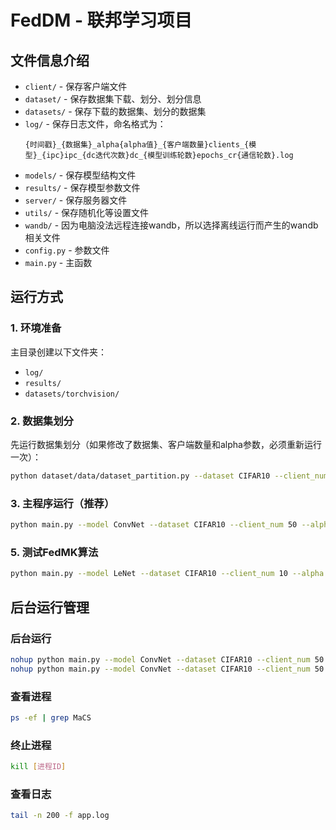 # FedDM - 联邦学习项目

## 文件信息介绍

- `client/` - 保存客户端文件
- `dataset/` - 保存数据集下载、划分、划分信息
- `datasets/` - 保存下载的数据集、划分的数据集
- `log/` - 保存日志文件，命名格式为：
  ```
  {时间戳}_{数据集}_alpha{alpha值}_{客户端数量}clients_{模型}_{ipc}ipc_{dc迭代次数}dc_{模型训练轮数}epochs_cr{通信轮数}.log
  ```
- `models/` - 保存模型结构文件
- `results/` - 保存模型参数文件
- `server/` - 保存服务器文件
- `utils/` - 保存随机化等设置文件
- `wandb/` - 因为电脑没法远程连接wandb，所以选择离线运行而产生的wandb相关文件
- `config.py` - 参数文件
- `main.py` - 主函数

## 运行方式

### 1. 环境准备
主目录创建以下文件夹：
- `log/`
- `results/`
- `datasets/torchvision/`

### 2. 数据集划分
先运行数据集划分（如果修改了数据集、客户端数量和alpha参数，必须重新运行一次）：
```bash
python dataset/data/dataset_partition.py --dataset CIFAR10 --client_num 50 --alpha 0.1 --dataset_root datasets/torchvision
```

### 3. 主程序运行（推荐）
```bash
python main.py --model ConvNet --dataset CIFAR10 --client_num 50 --alpha 0.1 --ipc 10 --dc_iterations 1000 --model_epochs 50 --partition_method only --algorithm fednum --communication_rounds 50 --device cuda:2 --init_method real_sample
```

### 5. 测试FedMK算法
```bash
python main.py --model LeNet --dataset CIFAR10 --client_num 10 --alpha 1 --model_epochs 10 --partition_method only --algorithm fedMK
```

## 后台运行管理

### 后台运行
```bash
nohup python main.py --model ConvNet --dataset CIFAR10 --client_num 50 --alpha 0.1 --ipc 10 --dc_iterations 1000 --model_epochs 50 --partition_method only --algorithm fednum --communication_rounds 50 --device cuda:2 --init_method real_sample > numreal.log 2>&1 &
nohup python main.py --model ConvNet --dataset CIFAR10 --client_num 50 --alpha 0.1 --ipc 10 --dc_iterations 1000 --model_epochs 50 --partition_method only --algorithm fednum --communication_rounds 50 --device cuda:0 --init_method random > numrandom.log 2>&1 &
```

### 查看进程
```bash
ps -ef | grep MaCS
```

### 终止进程
```bash
kill [进程ID]
```

### 查看日志
```bash
tail -n 200 -f app.log
```
